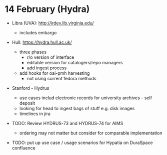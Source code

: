 14 February (Hydra)
===================

* Libra (UVA): http://irdev.lib.virginia.edu/
	* includes embargo
* Hull: https://hydra.hull.ac.uk/
	* three phases
		* r/o version of interface
		* editable version for catalogers/repo managers
		* add ingest process
	* add hooks for oai-pmh harvesting
		* not using current fedora methods
* Stanford - Hydrus
	* use cases includ electronic records for university archives - self deposit
	* looking for head to ingest bags of stuff e.g. disk images
	* timelines in jira

* TODO: Review HYDRUS-73 and HYDRUS-74 for AIMS
	* ordering may not matter but consider for comparable implementation
* TODO: put up use case / usage scenarios for Hypatia on DuraSpace confluence
